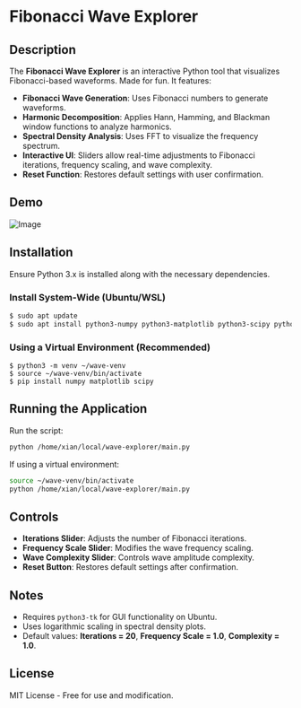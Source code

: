 # Fibonacci Wave Explorer

## Description
The **Fibonacci Wave Explorer** is an interactive Python tool that visualizes Fibonacci-based waveforms. Made for fun. It features:

- **Fibonacci Wave Generation**: Uses Fibonacci numbers to generate waveforms.
- **Harmonic Decomposition**: Applies Hann, Hamming, and Blackman window functions to analyze harmonics.
- **Spectral Density Analysis**: Uses FFT to visualize the frequency spectrum.
- **Interactive UI**: Sliders allow real-time adjustments to Fibonacci iterations, frequency scaling, and wave complexity.
- **Reset Function**: Restores default settings with user confirmation.

## Demo

![Image](resources/Play.gif)

## Installation
Ensure Python 3.x is installed along with the necessary dependencies.

### Install System-Wide (Ubuntu/WSL)
```bash
$ sudo apt update
$ sudo apt install python3-numpy python3-matplotlib python3-scipy python3-tk
```

### Using a Virtual Environment (Recommended)
```bassh
$ python3 -m venv ~/wave-venv
$ source ~/wave-venv/bin/activate
$ pip install numpy matplotlib scipy
```

## Running the Application
Run the script:
```sh
python /home/xian/local/wave-explorer/main.py
```
If using a virtual environment:
```sh
source ~/wave-venv/bin/activate
python /home/xian/local/wave-explorer/main.py
```

## Controls
- **Iterations Slider**: Adjusts the number of Fibonacci iterations.
- **Frequency Scale Slider**: Modifies the wave frequency scaling.
- **Wave Complexity Slider**: Controls wave amplitude complexity.
- **Reset Button**: Restores default settings after confirmation.

## Notes
- Requires `python3-tk` for GUI functionality on Ubuntu.
- Uses logarithmic scaling in spectral density plots.
- Default values: **Iterations = 20**, **Frequency Scale = 1.0**, **Complexity = 1.0**.

## License
MIT License - Free for use and modification.
